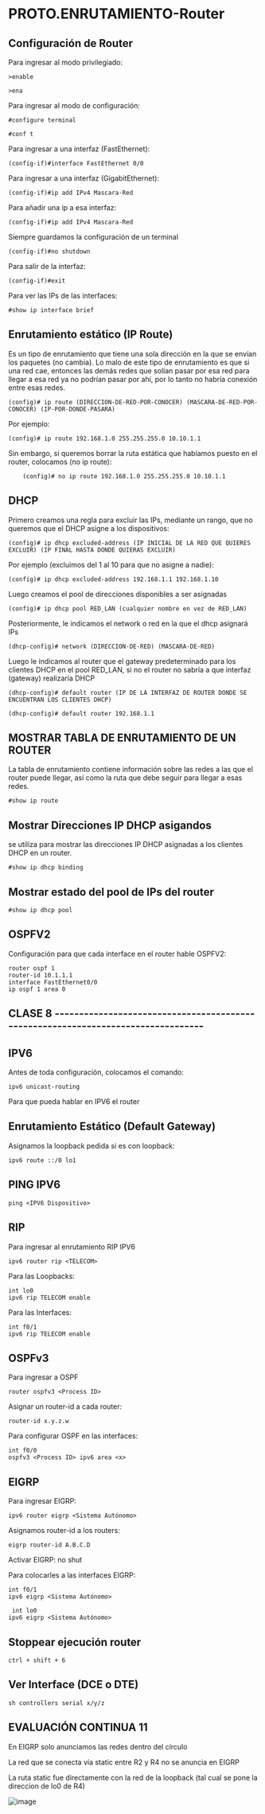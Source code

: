 # PROTO.ENRUTAMIENTO-Router

## Configuración de Router

Para ingresar al modo privilegiado:

    >enable

    >ena

Para ingresar al modo de configuración:

    #configure terminal

    #conf t

Para ingresar a una interfaz (FastEthernet):

    (config-if)#interface FastEthernet 0/0
    
Para ingresar a una interfaz (GigabitEthernet):

    (config-if)#ip add IPv4 Mascara-Red

Para añadir una ip a esa interfaz:

    (config-if)#ip add IPv4 Mascara-Red

Siempre guardamos la configuración de un terminal

    (config-if)#no shutdown

Para salir de la interfaz:

    (config-if)#exit

Para ver las IPs de las interfaces:

    #show ip interface brief

## Enrutamiento estático (IP Route)

Es un tipo de enrutamiento que tiene una sola dirección en la que se envían los paquetes (no cambia). Lo malo de este tipo de enrutamiento es que si una red cae, entonces las demás redes que solían pasar por esa red para llegar a esa red ya no podrían pasar por ahí, por lo tanto no habría conexión entre esas redes.

    (config)# ip route (DIRECCION-DE-RED-POR-CONOCER) (MASCARA-DE-RED-POR-CONOCER) (IP-POR-DONDE-PASARA)

Por ejemplo:

    (config)# ip route 192.168.1.0 255.255.255.0 10.10.1.1

Sin embargo, si queremos borrar la ruta estática que habíamos puesto en el router, colocamos (no ip route):

        (config)# no ip route 192.168.1.0 255.255.255.0 10.10.1.1

## DHCP

Primero creamos una regla para excluir las IPs, mediante un rango, que no queremos que el DHCP asigne a los dispositivos: 

    (config)# ip dhcp excluded-address (IP INICIAL DE LA RED QUE QUIERES EXCLUIR) (IP FINAL HASTA DONDE QUIERAS EXCLUIR)

Por ejemplo (excluimos del 1 al 10 para que no asigne a nadie):

    (config)# ip dhcp excluded-address 192.168.1.1 192.168.1.10

Luego creamos el pool de direcciones disponibles a ser asignadas

    (config)# ip dhcp pool RED_LAN (cualquier nombre en vez de RED_LAN)

Posteriormente, le indicamos el network o red en la que el dhcp asignará IPs

    (dhcp-config)# network (DIRECCION-DE-RED) (MASCARA-DE-RED)

Luego le indicamos al router que el gateway predeterminado para los clientes DHCP en el pool RED_LAN, si no el router no sabría a que interfaz (gateway) realizaría DHCP

    (dhcp-config)# default router (IP DE LA INTERFAZ DE ROUTER DONDE SE ENCUENTRAN LOS CLIENTES DHCP)

    (dhcp-config)# default router 192.168.1.1

## MOSTRAR TABLA DE ENRUTAMIENTO DE UN ROUTER
La tabla de enrutamiento contiene información sobre las redes a las que el router puede llegar, así como la ruta que debe seguir para llegar a esas redes.

    #show ip route

## Mostrar Direcciones IP DHCP asigandos

se utiliza para mostrar las direcciones IP DHCP asignadas a los clientes DHCP en un router.

    #show ip dhcp binding

## Mostrar estado del pool de IPs del router

    #show ip dhcp pool

## OSPFV2
Configuración para que cada interface en el router hable OSPFV2:

    router ospf 1
    router-id 10.1.1.1
    interface FastEthernet0/0
    ip ospf 1 area 0

## CLASE 8 ---------------------------------------------------------------------------------

## IPV6

Antes de toda configuración, colocamos el comando:

    ipv6 unicast-routing

Para que pueda hablar en IPV6 el router

## Enrutamiento Estático (Default Gateway)
Asignamos la loopback pedida si es con loopback:

    ipv6 route ::/0 lo1

## PING IPV6

    ping <IPV6 Dispositivo>

## RIP
Para ingresar al enrutamiento RIP IPV6

    ipv6 router rip <TELECOM>
    
Para las Loopbacks:

    int lo0
    ipv6 rip TELECOM enable

Para las Interfaces:

    int f0/1
    ipv6 rip TELECOM enable

    
## OSPFv3

Para ingresar a OSPF

    router ospfv3 <Process ID>

Asignar un router-id a cada router:

    router-id x.y.z.w
    
Para configurar OSPF en las interfaces:

    int f0/0
    ospfv3 <Process ID> ipv6 area <x>

## EIGRP

Para ingresar  EIGRP:

    ipv6 router eigrp <Sistema Autónomo>

Asignamos router-id a los routers:

    eigrp router-id A.B.C.D

Activar EIGRP:
    no shut

Para colocarles a las interfaces EIGRP:

    int f0/1
    ipv6 eigrp <Sistema Autónomo>

     int lo0
    ipv6 eigrp <Sistema Autónomo>
    

## Stoppear ejecución router

    ctrl + shift + 6
    
## Ver Interface (DCE o DTE)

    sh controllers serial x/y/z

    
## EVALUACIÓN CONTINUA 11

En EIGRP solo anunciamos las redes dentro del círculo

La red que se conecta vía static entre R2 y R4 no se anuncia en EIGRP

La ruta static fue directamente con la red de la loopback (tal cual se pone la direccion de lo0 de R4)

![image](https://github.com/SergioABS0813/PROTO.ENRUTAMIENTO/assets/134556600/4f872b2c-df72-4249-8f22-6f7e75366600)


    
     



        


